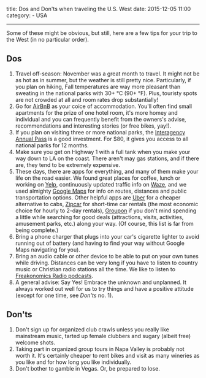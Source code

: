title: Dos and Don'ts when traveling the U.S. West
date: 2015-12-05 11:00
category:
	- USA

---

Some of these might be obvious, but still, here are a few tips for your trip to the West (in no particular order).

## Dos 

1. Travel off-season: November was a great month to travel. It might not be as hot as in summer, but the weather is still pretty nice. Particularly, if you plan on hiking, Fall temperatures are way more pleasant than sweating in the national parks with 30+ °C (90+ °F). Plus, touristy spots are not crowded at all and room rates drop substantially!
3. Go for [AirBnB](http://airbnb.com/) as your coice of accommodation. You'll often find small apartments for the prize of one hotel room, it's more homey and individual and you can frequently benefit from the owners's advise, recommendations and interesting stories (or free bikes, yay!).
4. If you plan on visiting three or more national parks, the [Interagency Annual Pass](http://www.nps.gov/elro/planyourvisit/interagency-annual-pass.htm) is a good investment. For $80, it gives you access to all national parks for 12 months.
5. Make sure you get on Highway 1 with a full tank when you make your way down to LA on the coast. There aren't may gas stations, and if there are, they tend to be extremely expensive.
6. These days, there are apps for everything, and many of them make your life on the road easier. We found great places for coffee, lunch or working on [Yelp](http://www.yelp.com/), continuously updated traffic info on [Waze](http://www.waze.com), and we used almighty [Google Maps](maps.google.com) for info on routes, distances and public transportation options. Other helpful apps are [Uber](http://www.uber.com) for a cheaper alternative to cabs, [Zipcar](www.zipcar.com/) for short-time car rentals (the most economic choice for hourly to 2-day rentals), [Groupon](http://www.groupon.com) if you don't mind spending a little while searching for good deals (attractions, visits, activities, amusement parks, etc.) along your way. (Of course, this list is far from being complete.) 
7. Bring a phone charger that plugs into your car's cigarette lighter to avoid running out of battery (and having to find your way without Google Maps navigating for you). 
8. Bring an audio cable or other device to be able to put on your own tunes while driving. Distances can be very long if you have to listen to country music or Christian radio stations all the time. We like to listen to [Freakonomics Radio podcasts](http://freakonomics.com/radio/freakonomics-radio-podcast-archive/).
7. A general advise: Say Yes! Embrace the unknown and unplanned. It always worked out well for us to try things and have a positive attitude (except for one time, see *Don'ts* no. 1).

## Don'ts

1. Don't sign up for organized club crawls unless you really like mainstream music, tarted up female clubbers and sugary (albeit free) welcome shots.
2. Taking part in organized group tours in Napa Valley is probably not worth it. It's certainly cheaper to rent bikes and visit as many wineries as you like and for how long you like individually.
3. Don't bother to gamble in Vegas. Or, be prepared to lose. 
